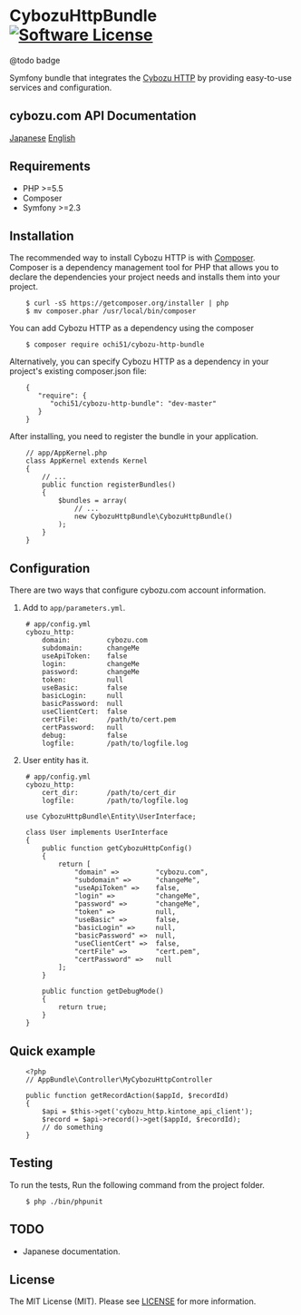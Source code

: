 CybozuHttpBundle[![Software License](https://img.shields.io/badge/license-MIT-brightgreen.svg?style=flat-square)](https://github.com/ochi51/CybozuHttpBundle/tree/master/LICENSE.md)
=======================

@todo badge

Symfony bundle that integrates the [Cybozu HTTP](https://github.com/ochi51/cybozu-http) by providing easy-to-use services and configuration.

cybozu.com API Documentation
------------

[Japanese](https://cybozudev.zendesk.com/hc/ja)
[English](https://developer.kintone.io/hc/en-us)

Requirements
------------

- PHP >=5.5
- Composer
- Symfony >=2.3

Installation
------------

The recommended way to install Cybozu HTTP is with [Composer](https://getcomposer.org/).
Composer is a dependency management tool for PHP that allows you to declare the dependencies your project needs and installs them into your project.

```{.bash}
    $ curl -sS https://getcomposer.org/installer | php
    $ mv composer.phar /usr/local/bin/composer
```

You can add Cybozu HTTP as a dependency using the composer

```{.bash}
    $ composer require ochi51/cybozu-http-bundle
```

Alternatively, you can specify Cybozu HTTP as a dependency in your project's existing composer.json file:

```{.json}
    {
       "require": {
          "ochi51/cybozu-http-bundle": "dev-master"
       }
    }
```

After installing, you need to register the bundle in your application.

```{.php}
    // app/AppKernel.php
    class AppKernel extends Kernel
    {
        // ...
        public function registerBundles()
        {
            $bundles = array(
                // ...
                new CybozuHttpBundle\CybozuHttpBundle()
            );
        }
    }
```

Configuration
------------

There are two ways that configure cybozu.com account information.

1. Add to `app/parameters.yml`.

```{.yml}
    # app/config.yml
    cybozu_http:
        domain:         cybozu.com
        subdomain:      changeMe
        useApiToken:    false
        login:          changeMe
        password:       changeMe
        token:          null
        useBasic:       false
        basicLogin:     null
        basicPassword:  null
        useClientCert:  false
        certFile:       /path/to/cert.pem
        certPassword:   null
        debug:          false
        logfile:        /path/to/logfile.log
```

2. User entity has it.

```{.yml}
    # app/config.yml
    cybozu_http:
        cert_dir:       /path/to/cert_dir
        logfile:        /path/to/logfile.log
```

```{.php}
    use CybozuHttpBundle\Entity\UserInterface;
    
    class User implements UserInterface
    {
        public function getCybozuHttpConfig()
        {
            return [
                "domain" =>         "cybozu.com",
                "subdomain" =>      "changeMe",
                "useApiToken" =>    false,
                "login" =>          "changeMe",
                "password" =>       "changeMe",
                "token" =>          null,
                "useBasic" =>       false,
                "basicLogin" =>     null,
                "basicPassword" =>  null,
                "useClientCert" =>  false,
                "certFile" =>       "cert.pem",
                "certPassword" =>   null
            ];
        }
        
        public function getDebugMode()
        {
            return true;
        }
    }
```

Quick example
------------

```{.php}
    <?php
    // AppBundle\Controller\MyCybozuHttpController
    
    public function getRecordAction($appId, $recordId)
    {
        $api = $this->get('cybozu_http.kintone_api_client');
        $record = $api->record()->get($appId, $recordId);
        // do something
    }
```


Testing
------------

To run the tests, Run the following command from the project folder.

```{.bash}
    $ php ./bin/phpunit
```

TODO
------------

- Japanese documentation.

License
------------

The MIT License (MIT). Please see [LICENSE](LICENSE) for more information.